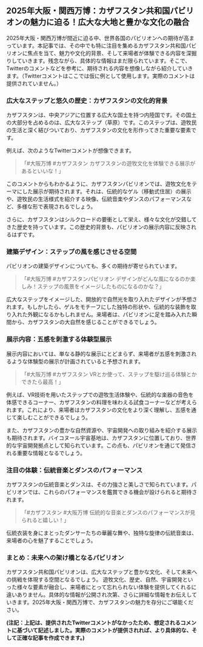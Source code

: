 ## 2025年大阪・関西万博：カザフスタン共和国パビリオンの魅力に迫る！広大な大地と豊かな文化の融合

2025年大阪・関西万博が間近に迫る中、世界各国のパビリオンへの期待が高まっています。本記事では、その中でも特に注目を集めるカザフスタン共和国パビリオンに焦点を当て、魅力や文化的背景、そして来場者が体験できる内容を深掘りしていきます。残念ながら、具体的な情報はまだ限られています。そこで、Twitterのコメントなどを参考に、期待される内容を想像しながら紹介していきます。（Twitterコメントはここでは仮に例として使用します。実際のコメントは提供されていません。）


### 広大なステップと悠久の歴史：カザフスタンの文化的背景

カザフスタンは、中央アジアに位置する広大な国土を持つ内陸国です。その国土の大部分を占めるのは、広大なステップ（草原）です。このステップは、遊牧民の生活と深く結びついており、カザフスタンの文化を形作ってきた重要な要素です。

例えば、次のようなTwitterコメントが想像できます。

> 「#大阪万博 #カザフスタン  カザフスタンの遊牧文化を体験できる展示があるといいな！」


このコメントからもわかるように、カザフスタンパビリオンでは、遊牧文化をテーマにした展示が期待されます。それは、伝統的なゲル（移動式住居）の展示や、遊牧民の生活様式を紹介する映像、伝統音楽やダンスのパフォーマンスなど、多様な形で表現されるでしょう。

さらに、カザフスタンはシルクロードの要衝として栄え、様々な文化が交錯してきた歴史を持っています。この歴史的背景も、パビリオンの展示内容に反映されるはずです。


### 建築デザイン：ステップの風を感じさせる空間

パビリオンの建築デザインについても、多くの期待が寄せられています。

> 「#大阪万博 #カザフスタンパビリオン デザインがどんな風になるのか楽しみ！ステップの風景をイメージしたものになるのかな？」


広大なステップをイメージした、開放的で自然光を取り入れたデザインが予想されます。もしかしたら、ゲルをモチーフにした独特の形状や、伝統的な装飾を取り入れた外観になるかもしれません。来場者は、パビリオンに足を踏み入れた瞬間から、カザフスタンの大自然を感じることができるでしょう。


### 展示内容：五感を刺激する体験型展示

展示内容においては、単なる静的な展示にとどまらず、来場者が五感を刺激されるような体験型の展示が計画されていると予想されます。

> 「#大阪万博  #カザフスタン  VRとか使って、ステップを駆け巡る体験とかできたら最高！」


例えば、VR技術を用いたステップでの遊牧生活体験や、伝統的な楽器の音色を体感できるコーナー、カザフスタンの料理を味わえる試食コーナーなどが考えられます。これにより、来場者はカザフスタンの文化をより深く理解し、五感を通じて楽しむことができるでしょう。

また、カザフスタンの豊かな自然資源や、宇宙開発への取り組みを紹介する展示も期待されます。バイコヌール宇宙基地は、カザフスタンに位置しており、世界的な宇宙開発拠点として知られています。この点も、パビリオンを通じて発信される重要な情報となるでしょう。


### 注目の体験：伝統音楽とダンスのパフォーマンス

カザフスタンの伝統音楽とダンスは、その力強さと美しさで知られています。パビリオンでは、これらのパフォーマンスを鑑賞できる機会が設けられると期待されます。

> 「#カザフスタン  #大阪万博  伝統的な音楽とダンスのパフォーマンスが見られると嬉しい！」


伝統衣装を身にまとったダンサーたちの華麗な舞や、独特な旋律の伝統音楽は、来場者の心を魅了することでしょう。


### まとめ：未来への架け橋となるパビリオン

カザフスタン共和国パビリオンは、広大なステップと豊かな文化、そして未来への挑戦を体現する空間となるでしょう。  遊牧文化、歴史、自然、宇宙開発といった様々な要素が融合し、来場者にとって忘れられない体験を提供してくれるに違いありません。具体的な情報が公開され次第、さらに詳細な情報をお伝えしていきます。2025年大阪・関西万博で、カザフスタンの魅力を存分にご堪能ください。


**(注記：上記は、提供されたTwitterコメントがなかったため、想定されるコメントに基づいて記述しました。実際のコメントが提供されれば、より具体的な、そして正確な記事を作成できます。)**